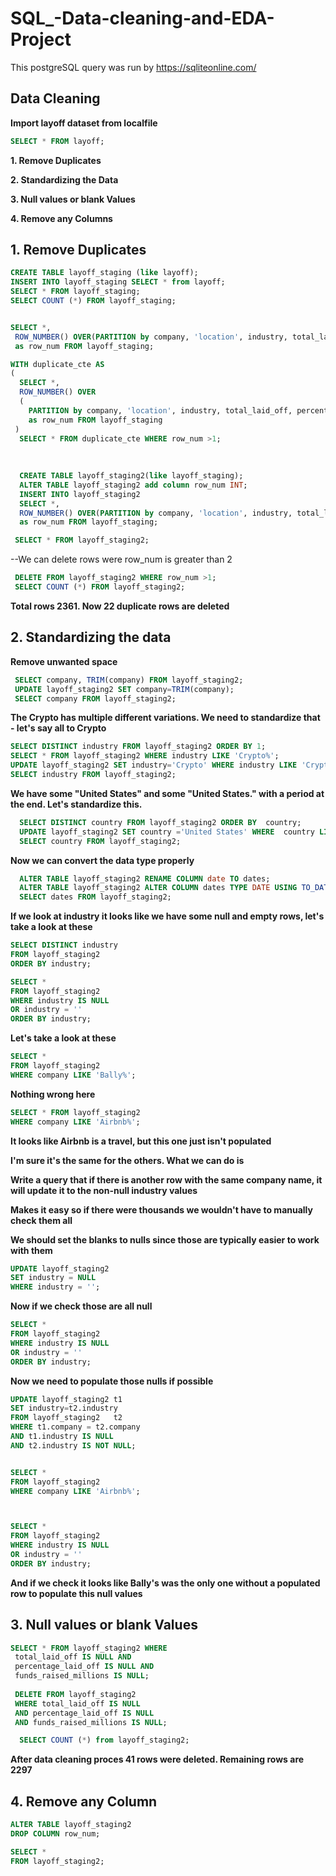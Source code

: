 # SQL_-Data-cleaning-and-EDA-Project

 This postgreSQL query was run by https://sqliteonline.com/


## Data Cleaning

**Import layoff dataset from localfile**

```sql
SELECT * FROM layoff;
```

**1. Remove Duplicates**

**2. Standardizing the Data**

**3. Null values or blank Values**

**4. Remove any Columns**


## 1. Remove Duplicates

```sql
CREATE TABLE layoff_staging (like layoff);
INSERT INTO layoff_staging SELECT * from layoff;
SELECT * FROM layoff_staging;
SELECT COUNT (*) FROM layoff_staging;


SELECT *,
 ROW_NUMBER() OVER(PARTITION by company, 'location', industry, total_laid_off, percentage_laid_off, 'date', stage, country, funds_raised_millions)
 as row_num FROM layoff_staging;

WITH duplicate_cte AS
(
  SELECT *,
  ROW_NUMBER() OVER
  (
    PARTITION by company, 'location', industry, total_laid_off, percentage_laid_off, 'date', stage, country, funds_raised_millions)
    as row_num FROM layoff_staging
 )
  SELECT * FROM duplicate_cte WHERE row_num >1;
  
  
  
  CREATE TABLE layoff_staging2(like layoff_staging);
  ALTER TABLE layoff_staging2 add column row_num INT;
  INSERT INTO layoff_staging2
  SELECT *,
  ROW_NUMBER() OVER(PARTITION by company, 'location', industry, total_laid_off, percentage_laid_off, 'date', stage, country, funds_raised_millions)
  as row_num FROM layoff_staging;

 SELECT * FROM layoff_staging2;
```
 
 --We can delete rows were row_num is greater than 2

```sql
 DELETE FROM layoff_staging2 WHERE row_num >1;
 SELECT COUNT (*) FROM layoff_staging2;
 ```
 
 **Total rows 2361. Now 22 duplicate rows are deleted**
 
 ## 2. Standardizing the data

 
**Remove unwanted space**
 
 ```sql
  SELECT company, TRIM(company) FROM layoff_staging2;
  UPDATE layoff_staging2 SET company=TRIM(company);
  SELECT company FROM layoff_staging2;
  ```

  **The Crypto has multiple different variations. We need to standardize that - let's say all to Crypto**

  ```sql
  SELECT DISTINCT industry FROM layoff_staging2 ORDER BY 1;
  SELECT * FROM layoff_staging2 WHERE industry LIKE 'Crypto%';
  UPDATE layoff_staging2 SET industry='Crypto' WHERE industry LIKE 'Crypto%';
  SELECT industry FROM layoff_staging2;
```
  
  **We have some "United States" and some "United States." with a period at the end. Let's standardize this.**
  
```sql
  SELECT DISTINCT country FROM layoff_staging2 ORDER BY  country;
  UPDATE layoff_staging2 SET country ='United States' WHERE  country LIKE 'United States%';
  SELECT country FROM layoff_staging2;
```
  
 **Now we can convert the data type properly**

```sql
  ALTER TABLE layoff_staging2 RENAME COLUMN date TO dates;
  ALTER TABLE layoff_staging2 ALTER COLUMN dates TYPE DATE USING TO_DATE(dates,'MM/DD/YYYY');
  SELECT dates FROM layoff_staging2;
```
  
  
 **If we look at industry it looks like we have some null and empty rows, let's take a look at these**

  ```sql  
SELECT DISTINCT industry
FROM layoff_staging2
ORDER BY industry;

SELECT *
FROM layoff_staging2
WHERE industry IS NULL 
OR industry = ''
ORDER BY industry;
```

**Let's take a look at these**

```sql
SELECT *
FROM layoff_staging2
WHERE company LIKE 'Bally%';
```
**Nothing wrong here**

```sql
SELECT * FROM layoff_staging2
WHERE company LIKE 'Airbnb%';
```

**It looks like Airbnb is a travel, but this one just isn't populated**

**I'm sure it's the same for the others. What we can do is**

**Write a query that if there is another row with the same company name, it will update it to the non-null industry values**

**Makes it easy so if there were thousands we wouldn't have to manually check them all**

**We should set the blanks to nulls since those are typically easier to work with them**

```sql
UPDATE layoff_staging2
SET industry = NULL
WHERE industry = '';
```

**Now if we check those are all null**

```sql
SELECT *
FROM layoff_staging2
WHERE industry IS NULL 
OR industry = ''
ORDER BY industry;
```

**Now we need to populate those nulls if possible**

```sql
UPDATE layoff_staging2 t1
SET industry=t2.industry
FROM layoff_staging2   t2
WHERE t1.company = t2.company
AND t1.industry IS NULL 
AND t2.industry IS NOT NULL;


SELECT *
FROM layoff_staging2
WHERE company LIKE 'Airbnb%';



SELECT *
FROM layoff_staging2
WHERE industry IS NULL 
OR industry = ''
ORDER BY industry;
```

**And if we check it looks like Bally's was the only one without a populated row to populate this null values**


  ## 3. Null values or blank Values

  ```sql
  SELECT * FROM layoff_staging2 WHERE 
   total_laid_off IS NULL AND 
   percentage_laid_off IS NULL AND
   funds_raised_millions IS NULL;
   
   DELETE FROM layoff_staging2
   WHERE total_laid_off IS NULL
   AND percentage_laid_off IS NULL
   AND funds_raised_millions IS NULL;

    SELECT COUNT (*) from layoff_staging2;
```
    
     
 **After data cleaning proces 41 rows were deleted. Remaining rows are 2297**

## 4. Remove any Column

```sql
ALTER TABLE layoff_staging2
DROP COLUMN row_num;

SELECT * 
FROM layoff_staging2;
```
